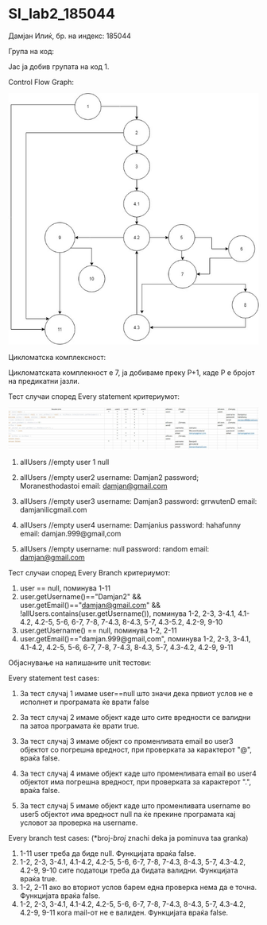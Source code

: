 # SI_lab2_185044
Дамјан Илиќ, бр. на индекс: 185044

Група на код:

Јас ја добив групата на код 1.


Control Flow Graph:

![Control Flow Graph](https://github.com/Minatour123/SI_lab2_185044/raw/master/SIlab2_185044.jpg)


Цикломатска комплексност:

Цикломатската комплекност е 7, ја добиваме преку P+1, каде P е бројот на предикатни јазли.


Тест случаи според Every statement критериумот: 

![Every Statement Test Cases](https://github.com/Minatour123/SI_lab2_185044/raw/master/everyteststatement.JPG)

1. allUsers //empty
user 1      null

2. allUsers //empty
user2
username: Damjan2
password; Moranesthodastoi
email: damjan@gmail.com

3. allUsers //empty
user3
username: Damjan3
password: grrwutenD
email: damjanilicgmail.com

4. allUsers //empty
user4
username: Damjanius
password: hahafunny
email: damjan.999@gmail,com

5. allUsers //empty
username: null
password: random
email: damjan@gmail.com
 
 
Тест случаи според Every Branch критериумот:
1. user == null, поминува 1-11
2. user.getUsername()=="Damjan2" && user.getEmail()=="damjan@gmail.com" && !allUsers.contains(user.getUsername()), поминува 1-2, 2-3, 3-4.1, 4.1-4.2, 4.2-5, 5-6, 6-7, 7-8, 7-4.3, 8-4.3, 5-7, 4.3-5.2, 4.2-9, 9-10
3. user.getUsername() == null, поминува 1-2, 2-11
4. user.getEmail()=="damjan.999@gmail,com", поминува 1-2, 2-3, 3-4.1, 4.1-4.2, 4.2-5, 5-6, 6-7, 7-8, 7-4.3, 8-4.3, 5-7, 4.3-4.2, 4.2-9, 9-11


Објаснување на напишаните unit тестови:

Every statement test cases:
1. За тест случај 1 имаме user==null што значи дека првиот услов не е исполнет и програмата ќе врати false

2. За тест случај 2 имaме објект каде што сите вредности се валидни па затоа програмата ќе врати true.

3. За тест случај 3 имаме објект со променливата email во user3 објектот со погрешна вредност, при проверката за карактерот "@", враќа false.

4. За тест случај 4 имаме објект каде што променливата email во user4 објектот има погрешна вредност, при проверката за карактерот ".", враќа false.


5. За тест случај 5 имаме објект каде што променливата username во user5 објектот има вредност null па ќе прекине програмата кај условот за проверка на username. 

Every branch test cases: (*broj-*broj* znachi deka ja pominuva taa granka)
1. 1-11 user треба да биде null. Функцијата враќа false.
2. 1-2, 2-3, 3-4.1, 4.1-4.2, 4.2-5, 5-6, 6-7, 7-8, 7-4.3, 8-4.3, 5-7, 4.3-4.2, 4.2-9, 9-10 сите податоци треба да бидата валидни. Функцијата враќа true.
3. 1-2, 2-11 ако во вториот услов барем една проверка нема да е точна. Функцијата враќа false.
4. 1-2, 2-3, 3-4.1, 4.1-4.2, 4.2-5, 5-6, 6-7, 7-8, 7-4.3, 8-4.3, 5-7, 4.3-4.2, 4.2-9, 9-11 кога mail-от не е валиден. Функцијата враќа false.
